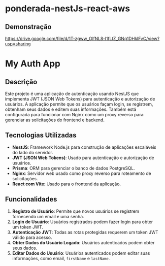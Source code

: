 # ponderada-nestJs-react-aws

## Demonstração

https://drive.google.com/file/d/1T-zgww_OlfNL8-l1fLtZ_GNq1DHklFvC/view?usp=sharing

# My Auth App

## Descrição

Este projeto é uma aplicação de autenticação usando NestJS que implementa JWT (JSON Web Tokens) para autenticação e autorização de usuários. A aplicação permite que os usuários façam login, se registrem, obtenham seus dados e editem suas informações. Também está configurada para funcionar com Nginx como um proxy reverso para gerenciar as solicitações do frontend e backend.

## Tecnologias Utilizadas

- **NestJS**: Framework Node.js para construção de aplicações escaláveis do lado do servidor.
- **JWT (JSON Web Tokens)**: Usado para autenticação e autorização de usuários.
- **Prisma**: ORM para gerenciar o banco de dados PostgreSQL.
- **Nginx**: Servidor web usado como proxy reverso para roteamento de solicitações.
- **React com Vite**: Usado para o frontend da aplicação.

## Funcionalidades

1. **Registro de Usuário**: Permite que novos usuários se registrem fornecendo um email e uma senha.
2. **Login de Usuário**: Usuários registrados podem fazer login para obter um token JWT.
3. **Autenticação JWT**: Todas as rotas protegidas requerem um token JWT válido para acesso.
4. **Obter Dados do Usuário Logado**: Usuários autenticados podem obter seus dados.
5. **Editar Dados do Usuário**: Usuários autenticados podem editar suas informações, como email, `firstName` e `lastName`.
